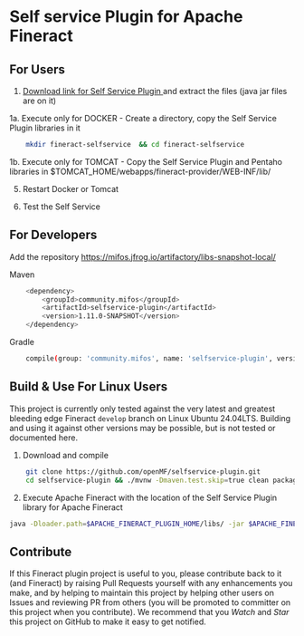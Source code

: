 # Self service Plugin for Apache Fineract

## For Users


1. [Download link for Self Service Plugin ](https://sourceforge.net/projects/mifos/files/mifos-plugins/SelfServicePlugin/SelfServicePlugin-1.9.0.zip/download)  and extract the files (java jar files are on it)

1a. Execute only for DOCKER - Create a directory, copy the Self Service Plugin libraries in it

```bash
    mkdir fineract-selfservice  && cd fineract-selfservice
```

1b. Execute only for TOMCAT - Copy the Self Service Plugin and Pentaho libraries in $TOMCAT_HOME/webapps/fineract-provider/WEB-INF/lib/

5. Restart Docker or Tomcat

6. Test the Self Service

## For Developers

Add the repository https://mifos.jfrog.io/artifactory/libs-snapshot-local/

Maven
```bash
    <dependency>
        <groupId>community.mifos</groupId>
        <artifactId>selfservice-plugin</artifactId>
        <version>1.11.0-SNAPSHOT</version>
    </dependency>
```
Gradle
```bash
    compile(group: 'community.mifos', name: 'selfservice-plugin', version: '1.11.0-SNAPSHOT')
```

## Build & Use For Linux Users

This project is currently only tested against the very latest and greatest
bleeding edge Fineract `develop` branch on Linux Ubuntu 24.04LTS. Building and using it against
other versions may be possible, but is not tested or documented here.

1. Download and compile

```bash
    git clone https://github.com/openMF/selfservice-plugin.git
    cd selfservice-plugin && ./mvnw -Dmaven.test.skip=true clean package && cd ..
```

2. Execute Apache Fineract with the location of the Self Service Plugin library for Apache Fineract

```bash
java -Dloader.path=$APACHE_FINERACT_PLUGIN_HOME/libs/ -jar $APACHE_FINERACT_HOME/fineract-provider.jar
```

## Contribute

If this Fineract plugin project is useful to you, please contribute back to it (and
Fineract) by raising Pull Requests yourself with any enhancements you make, and by helping
to maintain this project by helping other users on Issues and reviewing PR from others
(you will be promoted to committer on this project when you contribute).  We recommend
that you _Watch_ and _Star_ this project on GitHub to make it easy to get notified.

